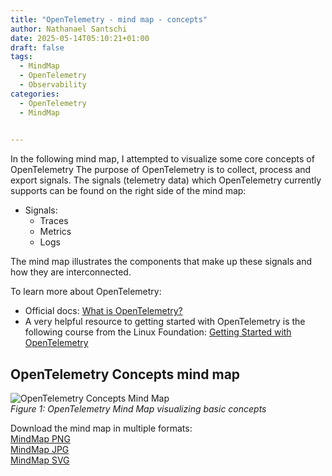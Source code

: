 ```yaml
---
title: "OpenTelemetry - mind map - concepts"
author: Nathanael Santschi
date: 2025-05-14T05:10:21+01:00
draft: false
tags:
  - MindMap
  - OpenTelemetry
  - Observability
categories:
  - OpenTelemetry
  - MindMap

  
---
```


In the following mind map, I attempted to visualize some core concepts of OpenTelemetry
The purpose of OpenTelemetry is to collect, process and export signals. The signals (telemetry data) which OpenTelemetry currently supports can be found on the right side of the mind map:

- Signals:
  - Traces
  - Metrics
  - Logs

The mind map illustrates the components that make up these signals and how they are interconnected.

To learn more about OpenTelemetry: 
- Official docs: [What is OpenTelemetry?](https://opentelemetry.io/docs/what-is-opentelemetry/)
- A very helpful resource to getting started with OpenTelemetry is the following course from the Linux Foundation: [Getting Started with OpenTelemetry](https://training.linuxfoundation.org/training/getting-started-with-opentelemetry-lfs148/)

## OpenTelemetry Concepts mind map

![OpenTelemetry Concepts Mind Map](/images/OpenTelemetry-mindmap-concepts.svg "OpenTelemetry Mind Map illustrates basic concepts")  
*Figure 1: OpenTelemetry Mind Map visualizing basic concepts*

Download the mind map in multiple formats:  
[MindMap PNG](/images/OpenTelemetry-mindmap-concepts.png "Preview")  
[MindMap JPG](/images/OpenTelemetry-mindmap-concepts.jpg  "Preview")  
[MindMap SVG](/images/OpenTelemetry-mindmap-concepts.svg "Preview")  

